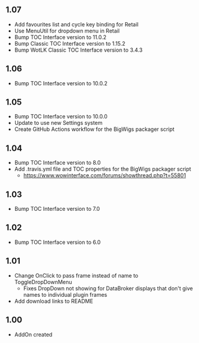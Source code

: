 ## 1.07
- Add favourites list and cycle key binding for Retail
- Use MenuUtil for dropdown menu in Retail
- Bump TOC Interface version to 11.0.2
- Bump Classic TOC Interface version to 1.15.2
- Bump WotLK Classic TOC Interface version to 3.4.3

## 1.06
- Bump TOC Interface version to 10.0.2

## 1.05
- Bump TOC Interface version to 10.0.0
- Update to use new Settings system
- Create GitHub Actions workflow for the BigWigs packager script

## 1.04
- Bump TOC Interface version to 8.0
- Add .travis.yml file and TOC properties for the BigWigs packager script
	- https://www.wowinterface.com/forums/showthread.php?t=55801

## 1.03
- Bump TOC Interface version to 7.0

## 1.02 
- Bump TOC Interface version to 6.0

## 1.01
- Change OnClick to pass frame instead of name to ToggleDropDownMenu
  - Fixes DropDown not showing for DataBroker displays that don't give names to individual plugin frames
- Add download links to README

## 1.00
- AddOn created